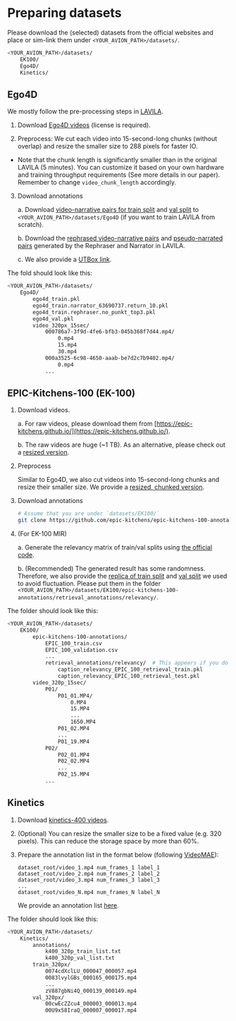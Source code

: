 # Preparing datasets

Please download the (selected) datasets from the official websites and place or sim-link them under `<YOUR_AVION_PATH>/datasets/`.

```bash
<YOUR_AVION_PATH>/datasets/
    EK100/
    Ego4D/
    Kinetics/
```


## Ego4D

We mostly follow the pre-processing steps in [LAVILA](https://github.com/facebookresearch/LaViLa/blob/main/datasets/README.md).

1. Download [Ego4D videos](https://ego4d-data.org/docs/start-here/#download-data) (license is required).

2. Preprocess: We cut each video into 15-second-long chunks (without overlap) and resize the smaller size to 288 pixels for faster IO. 

* Note that the chunk length is significantly smaller than in the original LAVILA (5 minutes). You can customize it based on your own hardware and training throughput requirements (See more details in our paper). Remember to change `video_chunk_length` accordingly. 

3. Download annotations

    a. Download [video-narrative pairs for train split](https://dl.fbaipublicfiles.com/lavila/metadata/ego4d/ego4d_train.pkl) and [val split](https://dl.fbaipublicfiles.com/lavila/metadata/ego4d/ego4d_val.pkl) to `<YOUR_AVION_PATH>/datasets/Ego4D` (if you want to train LAVILA from scratch).

    b. Download the [rephrased video-narrative pairs](https://dl.fbaipublicfiles.com/lavila/metadata/ego4d/ego4d_train.rephraser.no_punkt_top3.pkl) and [pseudo-narrated pairs](https://dl.fbaipublicfiles.com/lavila/metadata/ego4d/ego4d_train.narrator_63690737.return_10.pkl) generated by the Rephraser and Narrator in LAVILA.

    c. We also provide a [UTBox link](https://utexas.box.com/s/assad9b6pg1opsmwvrp86o0mpdgtp1uh).

The fold should look like this:
```bash
<YOUR_AVION_PATH>/datasets/
    Ego4D/
        ego4d_train.pkl
        ego4d_train.narrator_63690737.return_10.pkl
        ego4d_train.rephraser.no_punkt_top3.pkl
        ego4d_val.pkl
        video_320px_15sec/
            000786a7-3f9d-4fe6-bfb3-045b368f7d44.mp4/
                0.mp4
                15.mp4
                30.mp4
            000a3525-6c98-4650-aaab-be7d2c7b9402.mp4/
                0.mp4
            ...
```


## EPIC-Kitchens-100 (EK-100)

1. Download videos.

    a. For raw videos, please download them from [https://epic-kitchens.github.io/](https://epic-kitchens.github.io/).

    b. The raw videos are huge (~1 TB). As an alternative, please check out a [resized version](https://utexas.box.com/s/l7ij81ie5q07p9fdg0vtejihq61liln9).

2. Preprocess

    Similar to Ego4D, we also cut videos into 15-second-long chunks and resize their smaller size. We provide a [resized, chunked version](https://utexas.box.com/v/ek100-320p-15sec-30fps).

3. Download annotations

    ```bash
    # Assume that you are under `datasets/EK100/`
    git clone https://github.com/epic-kitchens/epic-kitchens-100-annotations
    ```

4. (For EK-100 MIR)

    a. Generate the relevancy matrix of train/val splits using [the official code](https://github.com/mwray/Joint-Part-of-Speech-Embeddings).

    b. (Recommended) The generated result has some randomness. Therefore, we also provide the [replica of train split](https://dl.fbaipublicfiles.com/lavila/metadata/EK100/caption_relevancy_EPIC_100_retrieval_train.pkl) and [val split](https://dl.fbaipublicfiles.com/lavila/metadata/EK100/caption_relevancy_EPIC_100_retrieval_test.pkl) we used to avoid fluctuation. Please put them in the folder `<YOUR_AVION_PATH>/datasets/EK100/epic-kitchens-100-annotations/retrieval_annotations/relevancy/`.


The folder should look like this:
```bash
<YOUR_AVION_PATH>/datasets/
    EK100/
        epic-kitchens-100-annotations/
            EPIC_100_train.csv
            EPIC_100_validation.csv
            ...
            retrieval_annotations/relevancy/  # This appears if you do 4.
                caption_relevancy_EPIC_100_retrieval_train.pkl
                caption_relevancy_EPIC_100_retrieval_test.pkl
        video_320p_15sec/
            P01/
                P01_01.MP4/
                    0.MP4
                    15.MP4
                    ...
                    1650.MP4
                P01_02.MP4
                ...
                P01_19.MP4
            P02/
                P02_01.MP4
                P02_02.MP4
                ...
                P02_15.MP4
            ...
```


## Kinetics

1. Download [kinetics-400 videos](https://github.com/cvdfoundation/kinetics-dataset).

2. (Optional) You can resize the smaller size to be a fixed value (e.g. 320 pixels). This can reduce the storage space by more than 60%.

3. Prepare the annotation list in the format below (following [VideoMAE](https://github.com/MCG-NJU/VideoMAE/blob/main/DATASET.md)):

    ```
    dataset_root/video_1.mp4 num_frames_1 label_1
    dataset_root/video_2.mp4 num_frames_2 label_2
    dataset_root/video_3.mp4 num_frames_3 label_3
    ...
    dataset_root/video_N.mp4 num_frames_N label_N
    ```

    We provide an annotation list [here](https://utexas.box.com/s/md4ujy6zjsaji4ug4pjbkde5rd2pkqdf).

The folder should look like this:

```bash
<YOUR_AVION_PATH>/datasets/
    Kinetics/
        annotations/
            k400_320p_train_list.txt
            k400_320p_val_list.txt
        train_320px/
            0074cdXclLU_000047_000057.mp4
            0083lvylGBs_000165_000175.mp4
            ...
            zV887gbNi4Q_000139_000149.mp4
        val_320px/
            00cwEcZZcu4_000003_000013.mp4
            00U9x58IraQ_000007_000017.mp4
```
